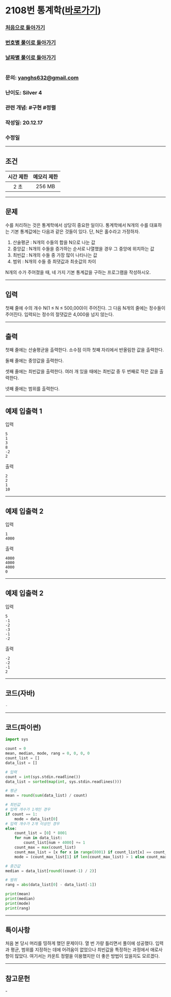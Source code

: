 # 2108번 통계학([바로가기](https://www.acmicpc.net/problem/2108))

### [처음으로 돌아가기](/README.md)
### [번호별 풀이로 돌아가기](README.md)
### [날짜별 풀이로 돌아가기](/Sort%20by%20date.md)
#
### 문의: yanghs632@gmail.com
### 난이도: Silver 4
### 관련 개념: #구현 #정렬
### 작성일: 20.12.17
### 수정일

---
## 조건
시간 제한|메모리 제한|
:---:|:---:
2 초|256 MB

---
## 문제
수를 처리하는 것은 통계학에서 상당히 중요한 일이다. 통계학에서 N개의 수를 대표하는 기본 통계값에는 다음과 같은 것들이 있다. 단, N은 홀수라고 가정하자.

 1. 산술평균 : N개의 수들의 합을 N으로 나눈 값
 2. 중앙값 : N개의 수들을 증가하는 순서로 나열했을 경우 그 중앙에 위치하는 값
 3. 최빈값 : N개의 수들 중 가장 많이 나타나는 값
 4. 범위 : N개의 수들 중 최댓값과 최솟값의 차이

N개의 수가 주어졌을 때, 네 가지 기본 통계값을 구하는 프로그램을 작성하시오.

---
## 입력
첫째 줄에 수의 개수 N(1 ≤ N ≤ 500,000)이 주어진다. 그 다음 N개의 줄에는 정수들이 주어진다. 입력되는 정수의 절댓값은 4,000을 넘지 않는다.

---
## 출력
첫째 줄에는 산술평균을 출력한다. 소수점 이하 첫째 자리에서 반올림한 값을 출력한다.

둘째 줄에는 중앙값을 출력한다.

셋째 줄에는 최빈값을 출력한다. 여러 개 있을 때에는 최빈값 중 두 번째로 작은 값을 출력한다.

넷째 줄에는 범위를 출력한다.

---
## 예제 입출력 1
입력
```
5
1
3
8
-2
2
```

출력
```
2
2
1
10
```

---
## 예제 입출력 2
입력
```
1
4000
```

출력
```
4000
4000
4000
0
```

---
## 예제 입출력 2
입력
```
5
-1
-2
-3
-1
-2
```

출력
```
-2
-2
-1
2
```

---
## 코드(자바)
```java
-
```

---
## 코드(파이썬)
```python
import sys

count = 0
mean, median, mode, rang = 0, 0, 0, 0
count_list = []
data_list = []

# 입력
count = int(sys.stdin.readline())
data_list = sorted(map(int, sys.stdin.readlines()))

# 평균
mean = round(sum(data_list) / count)

# 최빈값
# 입력 개수가 1개인 경우
if count == 1:
    mode = data_list[0]
# 입력 개수가 2개 이상인 경우
else:
    count_list = [0] * 8001
    for num in data_list:
        count_list[num + 4000] += 1
    count_max = max(count_list)
    count_max_list = [x for x in range(8001) if count_list[x] == count_max]
    mode = (count_max_list[1] if len(count_max_list) > 1 else count_max_list[0]) - 4000

# 중간값
median = data_list[round((count-1) / 2)]

# 범위
rang = abs(data_list[0] - data_list[-1])

print(mean)
print(median)
print(mode)
print(rang)
```

---
## 특이사항
처음 본 당시 머리를 띵하게 했던 문제이다. 열 번 가량 틀리면서 풀이에 성공했다. 입력과 평균, 범위를 지정하는 데에 어려움이 없었으나 최빈값을 특정하는 과정에서 애로사항이 많았다. 여기서는 카운트 정렬을 이용했지만 더 좋은 방법이 있을지도 모르겠다.

---
## 참고문헌
\-

